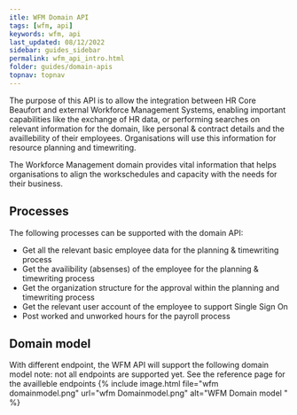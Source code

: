 ```yaml
---
itle: WFM Domain API
tags: [wfm, api]
keywords: wfm, api
last_updated: 08/12/2022
sidebar: guides_sidebar
permalink: wfm_api_intro.html
folder: guides/domain-apis
topnav: topnav
---
```


The purpose of this API is to allow the integration between HR Core Beaufort and external Workforce Management Systems, enabling important capabilities like the exchange of HR data, or performing searches on relevant information for the domain, like personal & contract details and the availlebility of their employees. Organisations will use this information for resource planning and timewriting.

The Workforce Management domain provides vital information that helps organisations to align the workschedules and capacity with the needs for their business. 

## Processes
The following processes can be supported with the domain API:
- Get all the relevant basic employee data for the planning & timewriting process
- Get the availibility (absenses) of the employee for the planning & timewriting process
- Get the organization structure for the approval within the planning and timewriting process
- Get the relevant user account of the employee to support Single Sign On
- Post worked and unworked hours for the payroll process

## Domain model
With different endpoint, the WFM API will support the following domain model
note: not all endpoints are supported yet. See the reference page for the availleble endpoints
{% include image.html file="wfm domainmodel.png" url="wfm Domainmodel.png" alt="WFM Domain model " %}
